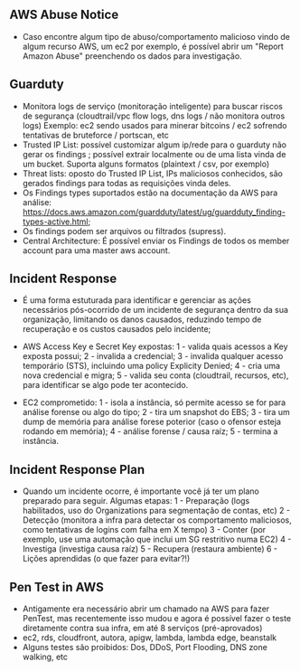 AWS Abuse Notice
-----------------

- Caso encontre algum tipo de abuso/comportamento malicioso vindo de algum recurso AWS, um ec2 por exemplo, é possível abrir um "Report Amazon Abuse" preenchendo os dados para investigação.

Guarduty
---------

- Monitora logs de serviço (monitoração inteligente) para buscar riscos de segurança (cloudtrail/vpc flow logs, dns logs / não monitora outros logs)
Exemplo: ec2 sendo usados para minerar bitcoins / ec2 sofrendo tentativas de bruteforce / portscan, etc
- Trusted IP List: possível customizar algum ip/rede para o guarduty não gerar os findings ; possível extrair localmente ou de uma lista vinda de um bucket. Suporta alguns formatos (plaintext / csv, por exemplo)
- Threat lists: oposto do Trusted IP List, IPs maliciosos conhecidos, são gerados findings para todas as requisições vinda deles.
- Os Findings types suportados estão na documentação da AWS para análise: https://docs.aws.amazon.com/guardduty/latest/ug/guardduty_finding-types-active.html;
- Os findings podem ser arquivos ou filtrados (supress).
- Central Architecture: É possível enviar os Findings de todos os member account para uma master aws account.

Incident Response
------------------

- É uma forma estuturada para identificar e gerenciar as ações necessários pós-ocorrido de um incidente de segurança dentro da sua organização, limitando os danos causados, reduzindo tempo de recuperação e os custos causados pelo incidente;

- AWS Access Key e Secret Key expostas:
1 - valida quais acessos a Key exposta possui;
2 - invalida a credencial;
3 - invalida qualquer acesso temporário (STS), incluindo uma policy Explicity Denied;
4 - cria uma nova credencial e migra;
5 - valida seu conta (cloudtrail, recursos, etc), para identificar se algo pode ter acontecido.

- EC2 comprometido:
1 - isola a instância, só permite acesso se for para análise forense ou algo do tipo;
2 - tira um snapshot do EBS;
3 - tira um dump de memória para análise forese poterior (caso o ofensor esteja rodando em memória);
4 - análise forense / causa raíz;
5 - termina a instância.

Incident Response Plan
-----------------------

- Quando um incidente ocorre, é importante você já ter um plano preparado para seguir. Algumas etapas:
1 - Preparação (logs habilitados, uso do Organizations para segmentação de contas, etc)
2 - Detecção (monitora a infra para detectar os comportamento maliciosos, como tentativas de logins com falha em X tempo)
3 - Conter (por exemplo, use uma automação que inclui um SG restritivo numa EC2)
4 - Investiga (investiga causa raíz)
5 - Recupera (restaura ambiente)
6 - Lições aprendidas (o que fazer para evitar?!)

Pen Test in AWS
----------------

- Antigamente era necessário abrir um chamado na AWS para fazer PenTest, mas recentemente isso mudou e agora é possível fazer o teste diretamente contra sua infra, em até 8 serviços (pré-aprovados)
- ec2, rds, cloudfront, autora, apigw, lambda, lambda edge, beanstalk
- Alguns testes são proibidos: Dos, DDoS, Port Flooding, DNS zone walking, etc

